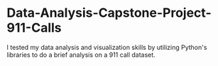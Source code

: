 # Data-Analysis-Capstone-Project-911-Calls
I tested my data analysis and visualization skills by utilizing Python's libraries to do a brief analysis on a 911 call dataset.

